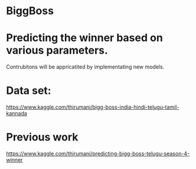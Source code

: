 # BiggBoss
# Predicting the winner based on various parameters.
Contrubitons will be appricatited by implementating new models.
# Data set:
https://www.kaggle.com/thirumani/bigg-boss-india-hindi-telugu-tamil-kannada
# Previous work
https://www.kaggle.com/thirumani/predicting-bigg-boss-telugu-season-4-winner
